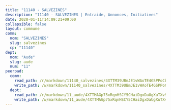 ```yaml
---
title: "11140 - SALVEZINES"
description: "11140 - SALVEZINES | Entraide, Annonces, Initiatives"
date: 2020-01-11T14:09:21+09:00
collapsible: false
layout: commune
comm:
  nom: "SALVEZINES"
  slug: salvezines
  cp: "11140"
dept:
  nom: "Aude"
  slug: aude
  num: "11"
peerpad:
  comm:
    read_path: /r/markdown/11140_salvezines/4XTTM39UBmJE1vWAoTE4GSPPoCbqoVveJZbmHc2u6pvQkCe8E
    write_path: /w/markdown/11140_salvezines/4XTTM39UBmJE1vWAoTE4GSPPoCbqoVveJZbmHc2u6pvQkCe8E-K3TgUgRiBEAe6gFZ5vgaCezhxyrHtDVi6vnw1PBpxq3h67he7jJZxJ7LmwvRN5WNkYPEtY1DDUJb5nUiBCL48oZcywHSfu1xNNwoFKvfARpgbo2tMLGoWwyMcwkizJQExQNz29mp
  dept:
    read_path: /r/markdown/11_aude/4XTTMAGp75xRqnHSCY5CHaiDgxDaUgXuTXvSZDHnY1JdjJiUk
    write_path: /w/markdown/11_aude/4XTTMAGp75xRqnHSCY5CHaiDgxDaUgXuTXvSZDHnY1JdjJiUk-K3TgUenjCPDfs1W21bst2JvrPDW324QBfMvPid11puzXxXGQEeNw9p4QtfnUhSn4LYSwR6UDBQmdr3wFq2CDRGqNz2QynSm58zgCpz2PKP6Y24UTpxW22MudfeZ339ZPKnHm6XTr
---
```


